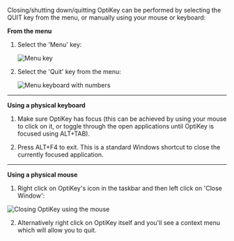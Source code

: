 Closing/shutting down/quitting OptiKey can be performed by selecting the QUIT key from the menu, or manually using your mouse or keyboard:

**From the menu**

1. Select the 'Menu' key:

    ![Menu key](https://github.com/JuliusSweetland/OptiKey/blob/gh-pages/images/Key_Menu_Up.png)

2. Select the 'Quit' key from the menu:

    ![Menu keyboard with numbers](https://github.com/JuliusSweetland/OptiKey/blob/gh-pages/images/Keyboard_Menu_Numbered.png)

---

**Using a physical keyboard**

1. Make sure OptiKey has focus (this can be achieved by using your mouse to click on it, or toggle through the open applications until OptiKey is focused using ALT+TAB).

2. Press ALT+F4 to exit. This is a standard Windows shortcut to close the currently focused application.

---

**Using a physical mouse**

1. Right click on OptiKey's icon in the taskbar and then left click on 'Close Window':

![Closing OptiKey using the mouse](https://github.com/JuliusSweetland/OptiKey/blob/gh-pages/images/Closing_OptiKey_Using_The_Mouse.png)

2. Alternatively right click on OptiKey itself and you'll see a context menu which will allow you to quit.